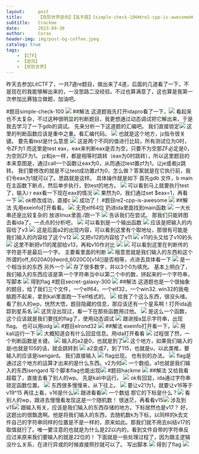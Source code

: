 ```yaml
---
layout:     post
title:      【攻防世界逆向】【高手题】《simple-check-100》《re2-cpp-is-awesome》《secret-galaxy-300》《elrond32》《hackme》
subtitle:   Crackme
date:       2023-09-30
author:     Corax
header-img: img/post-bg-coffee.jpeg
catalog: true
tags:
    - 【CTF】
    - 【逆向】
    - 【攻防世界】
---
```


昨天去参加LitCTF了，一共7道re题目，做出来了4道，后面的几道看了一下，不是现在的我能够解出来的，一没思路二没经验。不过也算满意了，这也算是我第一次参加比赛独立做题，加油吧。

#题目simple-check-100
![](https://typora-1321221957.cos.ap-shanghai.myqcloud.com/image1/202311020110205.png)
##解法
这道题我先打开idapro看了一下，![](https://typora-1321221957.cos.ap-shanghai.myqcloud.com/image1/202311020110207.png)
看起来也不太复杂，不过这种很明显的判断题目，我更想通过动态调试把它解出来，于是我去学习了一下gdb的调试。
先来分析一下这道题的汇编吧。
我们直接锁定![](https://typora-1321221957.cos.ap-shanghai.myqcloud.com/image1/202311020110208.png)
这里的判断函数应该是重中之重。看汇编代码。
![](https://typora-1321221957.cos.ap-shanghai.myqcloud.com/image1/202311020110209.png)
也就是这个地方，jz指令很关键。
要先看test是什么意思
![](https://typora-1321221957.cos.ap-shanghai.myqcloud.com/image1/202311020110210.png)
这是两个不同的值进行比较，所有测试位为0时，令ZF为1
而这里是test eax，eax来判断eax是否为空，只要不为空那ZF必定是0，为空则ZF为1。
jz和je一样，都是相等时跳转（eax为0时跳转），所以这里题目的本来意图是，通过call一个函数让eax为0，从而通过test置zf为1，让je或者jz跳转。
我们要修改的就是不让test成功置zf为0，怎么做？答案就是在它执行前，我们令eax为1就可以了。思路就是这样。
具体操作就是如下
首先gdb 文件，b main在主函数下断点，然后单步执行，到test的地方。
![](https://typora-1321221957.cos.ap-shanghai.myqcloud.com/image1/202311020110211.png)
可以看到马上就要执行test了，输入i r eax看一下现在eax的情况
![](https://typora-1321221957.cos.ap-shanghai.myqcloud.com/image1/202311020110212.png)
果然为0，我们通过set $eax=1，再看一下
![](https://typora-1321221957.cos.ap-shanghai.myqcloud.com/image1/202311020110213.png)
ok修改成功，直接c
![](https://typora-1321221957.cos.ap-shanghai.myqcloud.com/image1/202311020110214.png)
成功了！
#题目re2-cpp-is-awesome
![](https://typora-1321221957.cos.ap-shanghai.myqcloud.com/image1/202311020110215.png)
##解法
先用exeinfo打开看看。
![](https://typora-1321221957.cos.ap-shanghai.myqcloud.com/image1/202311020110216.png)
无壳elf64位
扔进ida里面找到main函数
![](https://typora-1321221957.cos.ap-shanghai.myqcloud.com/image1/202311020110217.png)
一大长串还是比较复杂的
放进linux里面./跑一下
![](https://typora-1321221957.cos.ap-shanghai.myqcloud.com/image1/202311020110218.png)
告诉我们在尝试。
那我们只能转图去看ida了。一点点的分析吧，
![](https://typora-1321221957.cos.ap-shanghai.myqcloud.com/image1/202311020110219.png)
可以看到是一个输出函数
![](https://typora-1321221957.cos.ap-shanghai.myqcloud.com/image1/202311020110220.png)
应该是把输入的内容给了v3
![](https://typora-1321221957.cos.ap-shanghai.myqcloud.com/image1/202311020110221.png)
这是后面a2的出现内容，可以看到这里有个取地址，那很有可能是我们输入的内容给了这个v12
![](https://typora-1321221957.cos.ap-shanghai.myqcloud.com/image1/202311020110222.png)
又把v12的内容给了v11
![](https://typora-1321221957.cos.ap-shanghai.myqcloud.com/image1/202311020110223.png)
v11的头又给了v10的头
![](https://typora-1321221957.cos.ap-shanghai.myqcloud.com/image1/202311020110224.png)
这里不断把v11的尾部给v13，再和v10作对比
![](https://typora-1321221957.cos.ap-shanghai.myqcloud.com/image1/202311020110225.png)
![](https://typora-1321221957.cos.ap-shanghai.myqcloud.com/image1/202311020110226.png)
可以看到这里在判断传的字符是不是最后一个字。
主要看里面的判断
![](https://typora-1321221957.cos.ap-shanghai.myqcloud.com/image1/202311020110227.png)
哦意思就是我们输入的东西和这个所谓的off_6020A0[dword_6020C0[v14]]是否相等，点进去具体看一下
![](https://typora-1321221957.cos.ap-shanghai.myqcloud.com/image1/202311020110228.png)
是一个相当长的东西
另外一个
![](https://typora-1321221957.cos.ap-shanghai.myqcloud.com/image1/202311020110229.png)
存了很多数字，并以3个0为填充。
基本上明白了，我们输入的东西应该是第一个字符串当中以第二个中的数，拼起来的一个字符串，写脚本
![](https://typora-1321221957.cos.ap-shanghai.myqcloud.com/image1/202311020110230.png)
得到flag
#题目secret-galaxy-300
![](https://typora-1321221957.cos.ap-shanghai.myqcloud.com/image1/202311020110231.png)
##解法
这道题也是一个很抽象的题目，给了我们三个文件，一个elf64，一个elf32，一个win32.
win32的我电脑跑不起来，拿到kali里面跑一下elf格式的。
![](https://typora-1321221957.cos.ap-shanghai.myqcloud.com/image1/202311020110232.png)
给我了个这么东西，很没头绪。
看了别人的wp，恍然大悟，题目隐藏的信息，那应该还有一个星系啊！打开ida追踪到星系名
![](https://typora-1321221957.cos.ap-shanghai.myqcloud.com/image1/202311020110233.png)
这货没出现过，看一下在那些函数用过他。
![](https://typora-1321221957.cos.ap-shanghai.myqcloud.com/image1/202311020110234.png)
是这么一个函数，这个应该就是我们要找的flag了，使用动态调试
![](https://typora-1321221957.cos.ap-shanghai.myqcloud.com/image1/202311020110235.png)
跟进按a显示字符串，出现flag。
也可以用odg
![](https://typora-1321221957.cos.ap-shanghai.myqcloud.com/image1/202311020110236.png)
#题目elrond32
![](https://typora-1321221957.cos.ap-shanghai.myqcloud.com/image1/202311020110237.png)
##解法
exeinfo打开看一下，![](https://typora-1321221957.cos.ap-shanghai.myqcloud.com/image1/202311020110238.png)
用kali运行一下
![](https://typora-1321221957.cos.ap-shanghai.myqcloud.com/image1/202311020110239.png)
大概知道会有什么回显信息。用ida打开看看
![](https://typora-1321221957.cos.ap-shanghai.myqcloud.com/image1/202311020110240.png)
过程很了然，一个判断函数是关键。
![](https://typora-1321221957.cos.ap-shanghai.myqcloud.com/image1/202311020110241.png)
输入的a2是0，也就是到了![](https://typora-1321221957.cos.ap-shanghai.myqcloud.com/image1/202311020110242.png)
这个地方，如果我们输入的是i也就是105的话，就会跳转到
![](https://typora-1321221957.cos.ap-shanghai.myqcloud.com/image1/202311020110243.png)
a2变成7，到了115，也就是u，以此类推，要输入的应该是isengard。
我们直接输入
![](https://typora-1321221957.cos.ap-shanghai.myqcloud.com/image1/202311020110244.png)
flag出现。
也有别的办法。
![](https://typora-1321221957.cos.ap-shanghai.myqcloud.com/image1/202311020110245.png)
flag是通过这个地方的运算才出来的是什么东西。v2为何![](https://typora-1321221957.cos.ap-shanghai.myqcloud.com/image1/202311020110246.png)
一个数组。a1也就是我们输入的东西isengard
写个脚本flag也能出现![](https://typora-1321221957.cos.ap-shanghai.myqcloud.com/image1/202311020110247.png)
#题目hackme
![](https://typora-1321221957.cos.ap-shanghai.myqcloud.com/image1/202311020110248.png)
##解法
又给我看超载了，直接去看了别人的wp。
先是kali中运行。
![](https://typora-1321221957.cos.ap-shanghai.myqcloud.com/image1/202311020110249.png)
ok有回显，ida通过字符串锁定函数位置。
![](https://typora-1321221957.cos.ap-shanghai.myqcloud.com/image1/202311020110250.png)
东西很多慢慢来，从下往上。
![](https://typora-1321221957.cos.ap-shanghai.myqcloud.com/image1/202311020110251.png)
要让v21为1，就要让v16等于v19^15
再往上看，v16是什么![](https://typora-1321221957.cos.ap-shanghai.myqcloud.com/image1/202311020110252.png)
跟进看看![](https://typora-1321221957.cos.ap-shanghai.myqcloud.com/image1/202311020110253.png)
一个数组
那它的下标是什么？![](https://typora-1321221957.cos.ap-shanghai.myqcloud.com/image1/202311020110254.png)
看别人的wp，跟进去慢慢看发现这是一个随机数！
很迷茫，再看看v15![](https://typora-1321221957.cos.ap-shanghai.myqcloud.com/image1/202311020110255.png)
涉及到v11![](https://typora-1321221957.cos.ap-shanghai.myqcloud.com/image1/202311020110256.png)
跟输入有关，应该是我们输入的东西存储的地方。下标居然也是v17？
好，这题出的很飘逸啊。他是将我们输入的东西，去随机数k为下标，以同样的k去文件自己的字符串同样的位置是不是一样的，原来如此。那我们就不用去纠结v17的取值就行了。唯一要注意的也就是为什么是22以内的，看到文件自带的字符串反应过来原来我们要输入的就是22位的！
下面就是一些处理过程了，因为跟主逻辑没什么关系，在进行异或的时候直接照抄就可以了。
写出脚本
![](https://typora-1321221957.cos.ap-shanghai.myqcloud.com/image1/202311020110257.png)
得到了flag
![](https://typora-1321221957.cos.ap-shanghai.myqcloud.com/image1/202311020110258.png)
